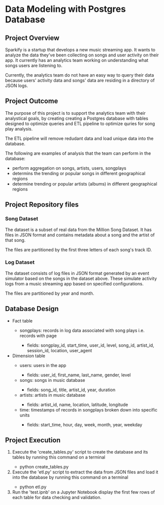# Data Modeling with Postgres Database 

## Project Overview
Sparkify is a startup that develops a new music streaming app. It wants to analyze the data they've been collecting on songs and user activity on their app. It currently has an analytics team working on understanding what songs users are listening to. 

Currently, the analytics team do not have an easy way to query their data because users' activity data and songs' data are residing in a directory of JSON logs.

## Project Outcome
 
The purpose of this project is to support the analytics team with their analystical goals, by creating creating a Postgres database with tables designed to optimize queries and ETL pipeline to optimize quries for song play analysis. 

The ETL pipeline will remove redudant data and load unique data into the database.

The following are examples of analysis that the team can perform in the database:
<ul> 
<li>perform aggregation on songs, artists, users, songplays </li>
<li>determins the trending or popular songs in different geographical regions</li>    
<li>determine trending or popular artists (albums) in different geographical regions</li>
</ul>
 

## Project Repository files

### Song Dataset  
The dataset is a subset of real data from the Million Song Dataset. It has files in JSON format and contains metadata about a song and the artist of that song. 

The files are partitioned by the first three letters of each song's track ID. 

 
### Log Dataset 
The dataset consists of log files in JSON format generated by an event simulator based on the songs in the dataset above. These simulate activity logs from a music streaming app based on specified configurations.

The files are partitioned by year and month. 

## Database Design

<ul>
    <li>Fact table</li> 
        <ul>
            <li> songplays: records in log data associated with song plays i.e. records with page </li>
            <ul> <li>fields: songplay_id, start_time, user_id, level, song_id, artist_id, session_id, location, user_agent </li></ul>
        </ul>
    <li> Dimension table </li> 
        <ul> 
            <li> users: users in the app</li>
            <ul> <li>fields: user_id, first_name, last_name, gender, level</li></ul>
            <li>  songs: songs in music database </li>
            <ul> <li>fields: song_id, title, artist_id, year, duration</li></ul>
            <li> artists: artists in music database </li>
            <ul> <li>fields: artist_id, name, location, latitude, longitude</li></ul>
            <li> time: timestamps of records in songplays broken down into specific units</li>
            <ul> <li>fields: start_time, hour, day, week, month, year, weekday </li></ul>
        </ul>    
    
</ul> 




## Project Execution
<ol> 
    <li> Execute the 'create_tables.py' script to create the database and its tables by running this command on a terminal </li>
    <ul> <li> python create_tables.py </li> </ul>
    <li> Execute the 'etl.py' script to extract the data from JSON files and load it into the database by running this command on a terminal</li>
        <ul> <li> python etl.py </li> </ul>
    <li> Run the 'test.ipnb' on a Jupyter Notebook display the first few rows of each table for data checking and validation.

</ol>